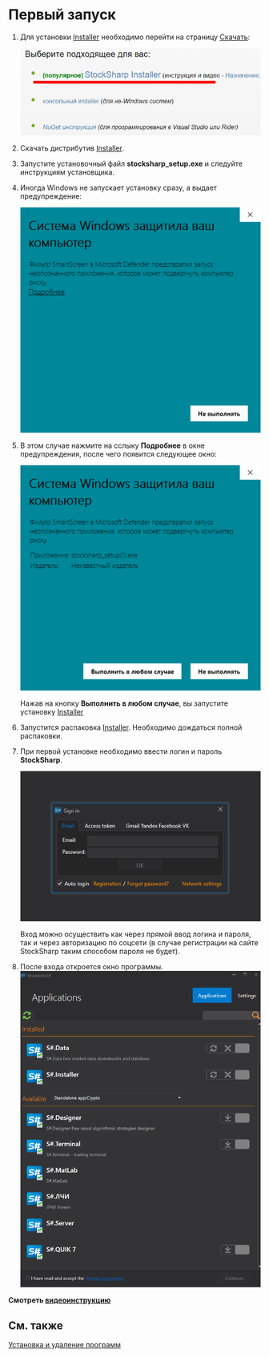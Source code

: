 # Первый запуск

1. Для установки [Installer](SharpInstaller.md) необходимо перейти на страницу [Скачать](https://stocksharp.ru/products/download/):
   
   ![Installer installation](../images/Installer_installation.png)

2. Скачать дистрибутив [Installer](SharpInstaller.md).
3. Запустите установочный файл **stocksharp_setup.exe** и следуйте инструкциям установщика.
4. Иногда Windows не запускает установку сразу, а выдает предупреждение:

   ![Installerzip Properties](../images/Installer_Warn_1.png)

5.  В этом случае нажмите на сслыку **Подробнее** в окне предупреждения, после чего появится следующее окно:

    ![Installerzip Properties](../images/Installer_Warn_2.png)

    Нажав на кнопку **Выполнить в любом случае**, вы запустите установку [Installer](SharpInstaller.md)

6. Запустится распаковка [Installer](SharpInstaller.md). Необходимо дождаться полной распаковки.
7.  При первой установке необходимо ввести логин и пароль **StockSharp**.

    ![log In installer](../images/logIn_installer.png)

    Вход можно осуществить как через прямой ввод логина и пароля, так и через авторизацию по соцсети (в случае регистрации на сайте StockSharp таким способом пароля не будет).

8. После входа откроется окно программы.![first win installer](../images/first_win_installer.png)

**Смотреть [видеоинструкцию](InstallerSetup.md)**

## См. также

[Установка и удаление программ ](Installer_installing_removing_programs.md)
